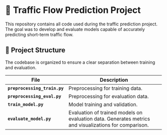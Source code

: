 # 🚦 Traffic Flow Prediction Project

This repository contains all code used during the traffic prediction project. The goal was to develop and evaluate models capable of accurately predicting short-term traffic flow.
## 📂 Project Structure

The codebase is organized to ensure a clear separation between training and evaluation.

| File | Description |
|--------------|-------------|
| **`preprocessing_train.py`** | Preprocessing for training data. |
| **`preprocessing_eval.py`** | Preprocessing for evaluation data. |
| **`train_model.py`** | Model training and validation. |
| **`evaluate_model.py`** | Evaluation of trained models on evaluation data. Generates metrics and visualizations for comparison. |
